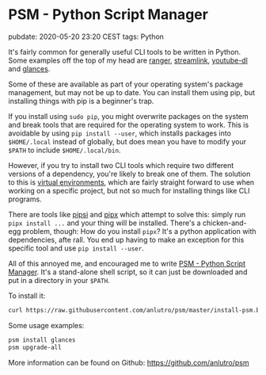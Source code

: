 # PSM - Python Script Manager
pubdate: 2020-05-20 23:20 CEST
tags: Python

It's fairly common for generally useful CLI tools to be written in Python. Some examples off the top of my head are [ranger](https://github.com/ranger/ranger), [streamlink](https://github.com/streamlink/streamlink), [youtube-dl](https://ytdl-org.github.io/youtube-dl/index.html) and [glances](https://nicolargo.github.io/glances/).

Some of these are available as part of your operating system's package management, but may not be up to date. You can install them using pip, but installing things with pip is a beginner's trap.

If you install using `sudo pip`, you might overwrite packages on the system and break tools that are required for the operating system to work. This is avoidable by using `pip install --user`, which installs packages into `$HOME/.local` instead of globally, but does mean you have to modify your `$PATH` to include `$HOME/.local/bin`.

However, if you try to install two CLI tools which require two different versions of a dependency, you're likely to break one of them. The solution to this is [virtual environments](https://docs.python-guide.org/dev/virtualenvs/), which are fairly straight forward to use when working on a specific project, but not so much for installing things like CLI programs.

There are tools like [pipsi](https://github.com/mitsuhiko/pipsi) and [pipx](https://github.com/pipxproject/pipx) which attempt to solve this: simply run `pipx install ...` and your thing will be installed. There's a chicken-and-egg problem, though: How do you install `pipx`? It's a python application with dependencies, afte rall. You end up having to make an exception for this specific tool and use `pip install --user`.

All of this annoyed me, and encouraged me to write [PSM - Python Script Manager](https://github.com/anlutro/psm). It's a stand-alone shell script, so it can just be downloaded and put in a directory in your `$PATH`.

To install it:

```bash
curl https://raw.githubusercontent.com/anlutro/psm/master/install-psm.bash | bash
```

Some usage examples:

```bash
psm install glances
psm upgrade-all
```

More information can be found on Github: <https://github.com/anlutro/psm>
